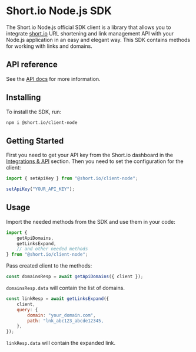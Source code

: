 # Short.io Node.js SDK

The Short.io Node.js official SDK client is a library that allows you to integrate [short.io](https://short.io) URL shortening and link management API with your Node.js application in an easy and elegant way.
This SDK contains methods for working with links and domains.

## API reference

See the [API docs](https://developers.short.io/reference) for more information.

## Installing

To install the SDK, run:

```sh
npm i @short.io/client-node
```

## Getting Started

First you need to get your API key from the Short.io dashboard in the [Integrations & API](https://app.short.io/settings/integrations/api-key) section.
Then you need to set the configuration for the client:

```js
import { setApiKey } from "@short.io/client-node";

setApiKey("YOUR_API_KEY");
```

## Usage

Import the needed methods from the SDK and use them in your code:

```js
import {
    getApiDomains,
    getLinksExpand,
    // and other needed methods
} from "@short.io/client-node";
```

Pass created client to the methods:

```js
const domainsResp = await getApiDomains({ client });
```

`domainsResp.data` will contain the list of domains.

```js
const linkResp = await getLinksExpand({
    client,
    query: {
        domain: "your_domain.com",
        path: "lnk_abc123_abcde12345,
    },
});
```

`linkResp.data` will contain the expanded link.
